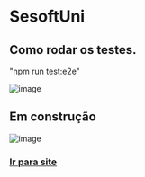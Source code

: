 # SesoftUni
## Como rodar os testes.

"npm run test:e2e"

![image](https://i.imgur.com/kPszgZ8.png)


## Em construção
![image](https://github.com/CarolinaCedro/Sesoft-Uni-Web/assets/75391803/4e793773-dd9e-4eaa-aa14-910f51f63c37)


###   <a href="https://sesoft-uni-web.vercel.app">Ir para site</a>
